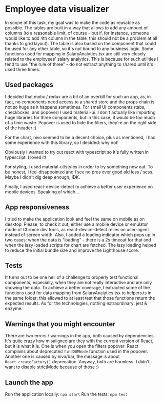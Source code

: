 # Employee data visualizer

In scope of this task, my goal was to make the code as reusable as possible. The tables are built in a way that allows to add any amount of columns (to a reasonable limit, of course - but if, for instance, someone would like to add 4th column in the table, this should not be a problem at all thanks to grid layout). The table is also based on the component that could be used for any other table, so it's not bound to any business logic. Some functions used for mapping in SalaryAnalytics.tsx are still very closely related to the employees' salary analytics. This is because for such utilities I tend to use "the rule of three" - do not extract anything to shared until it's used three times.

## Used packages

I decided that mobx / redux are a bit of an overkill for such an app, as, in fact, no components need access to a shared store and the props chain is not so huge as it happens sometimes.
For small UI components (tabs, checkboxes, and popover) I used material-ui. I don't actually like importing huge libraries for three components, but in this case, it would be too much of a time waste. Popover is used to hide the filters, they're on the right side of the header :)

For the chart, nivo seemed to be a decent choice, plus as mentioned, I had some experience with this library, so I decided: why not!

Obviously I wanted to try out react with typescript so it's fully written in typescript. I loved it!

For styling, I used material-ui/styles in order to try something new out. To be honest, I feel disappointed and I see no pros over good old less / scss. Maybe I didn't dig deep enough, IDK.

Finally, I used react-device-detect to achieve a better user experience on mobile devices. Speaking of which...

## App responsiveness

I tried to make the application look and feel the same on mobile as on desktop. Please, to check it out, either use a mobile device or emulator mode of Chrome dev tools, as react-device-detect relies on user-agent instead of screen width.
Also, I added a loading indicator which pops up in two cases: when the data is "loading" - there is a 2s timeout for that and when the lazy loaded scripts for chart are fetched. The lazy loading helped to reduce the initial bundle size and improve the Lighthouse score.

## Tests

It turns out to be one hell of a challenge to properly test functional components, especially, when they are not really interactive and are only showing the data.
To achieve a better coverage, I extracted some of the functions used for data mapping from SalaryAnalytics.tsx to helpers.ts in the same folder; this allowed to at least test that those functions return the expected results. As for the technologies, nothing extraordinary: jest & enzyme.

## Warnings that you might encounter

There are two errors / warnings in the app, both caused by dependencies. It's quite crazy how misaligned are they with the current version of React, but it is what it is.
One is when you open the filters popover: React complains about deprecated `findDOMNode` function used in the popover.
Another one is caused by nivo/bar, the message is about `React.createFactory()` deprecation.
Anyway, both are harmless. I didn't want to disable strictMode because of those :)

## Launch the app

Run the application locally: `npm start`
Run the tests: `npm test`